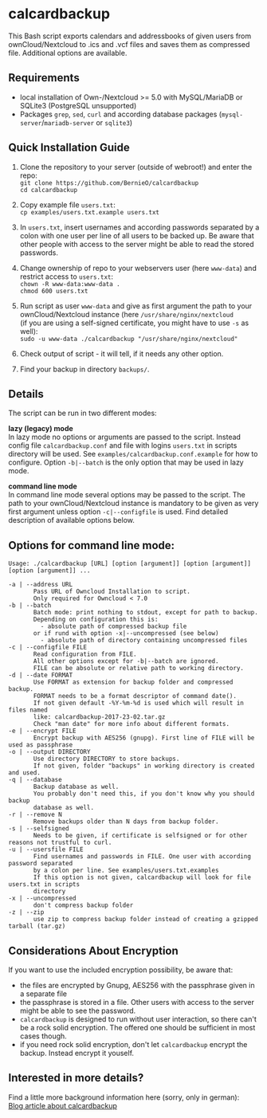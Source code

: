 # calcardbackup

This Bash script exports calendars and addressbooks of given users from ownCloud/Nextcloud to .ics and .vcf files and saves them as compressed file. Additional options are available.  

## Requirements

- local installation of Own-/Nextcloud >= 5.0 with MySQL/MariaDB or SQLite3 (PostgreSQL unsupported)
- Packages `grep`, `sed`, `curl` and according database packages (`mysql-server`/`mariadb-server` or `sqlite3`)

## Quick Installation Guide

1. Clone the repository to your server (outside of webroot!) and enter the repo:  
`git clone https://github.com/BernieO/calcardbackup`  
`cd calcardbackup`

2. Copy example file `users.txt`:  
`cp examples/users.txt.example users.txt`

3. In `users.txt`, insert usernames and according passwords separated by a colon with one user per line of all users to be backed up. Be aware that other people with access to the server might be able to read the stored passwords.  

4. Change ownership of repo to your webservers user (here `www-data`) and restrict access to `users.txt`:  
`chown -R www-data:www-data .`  
`chmod 600 users.txt`

5. Run script as user `www-data` and give as first argument the path to your ownCloud/Nextcloud instance (here `/usr/share/nginx/nextcloud`  
(if you are using a self-signed certificate, you might have to use `-s` as well):  
`sudo -u www-data ./calcardbackup "/usr/share/nginx/nextcloud"`

6. Check output of script - it will tell, if it needs any other option.

7. Find your backup in directory `backups/`.

## Details

The script can be run in two different modes:

**lazy (legacy) mode**  
In lazy mode no options or arguments are passed to the script. Instead config file `calcardbackup.conf` and file with logins `users.txt` in scripts directory will be used. See `examples/calcardbackup.conf.example` for how to configure. Option `-b|--batch` is the only option that may be used in lazy mode.   

**command line mode**  
In command line mode several options may be passed to the script. The path to your ownCloud/Nextcloud instance is mandatory to be given as very first argument unless option `-c|--configfile` is used. Find detailed description of available options below.  

## Options for command line mode:
```
Usage: ./calcardbackup [URL] [option [argument]] [option [argument]] [option [argument]] ...

-a | --address URL
       Pass URL of Owncloud Installation to script.
       Only required for Owncloud < 7.0
-b | --batch
       Batch mode: print nothing to stdout, except for path to backup.
       Depending on configuration this is:
         - absolute path of compressed backup file
       or if rund with option -x|--uncompressed (see below)
         - absolute path of directory containing uncompressed files
-c | --configfile FILE
       Read configuration from FILE.
       All other options except for -b|--batch are ignored.
       FILE can be absolute or relative path to working directory.
-d | --date FORMAT
       Use FORMAT as extension for backup folder and compressed backup.
       FORMAT needs to be a format descriptor of command date().
       If not given default -%Y-%m-%d is used which will result in files named
       like: calcardbackup-2017-23-02.tar.gz
       Check "man date" for more info about different formats.
-e | --encrypt FILE
       Encrypt backup with AES256 (gnupg). First line of FILE will be used as passphrase
-o | --output DIRECTORY
       Use directory DIRECTORY to store backups.
       If not given, folder "backups" in working directory is created and used.
-q | --database
       Backup database as well.
       You probably don't need this, if you don't know why you should backup
       database as well.
-r | --remove N
       Remove backups older than N days from backup folder.
-s | --selfsigned
       Needs to be given, if certificate is selfsigned or for other reasons not trustful to curl.
-u | --usersfile FILE
       Find usernames and passwords in FILE. One user with according password separated
       by a colon per line. See examples/users.txt.examples
       If this option is not given, calcardbackup will look for file users.txt in scripts
       directory
-x | --uncompressed
       don't compress backup folder
-z | --zip
       use zip to compress backup folder instead of creating a gzipped tarball (tar.gz)
```

## Considerations About Encryption
If you want to use the included encryption possibility, be aware that:
- the files are encrypted by Gnupg, AES256 with the passphrase given in a separate file
- the passphrase is stored in a file. Other users with access to the server might be able to see the password.
- `calcardbackup` is designed to run without user interaction, so there can't be a rock solid encryption. The offered one should be sufficient in most cases though.
- if you need rock solid encryption, don't let `calcardbackup` encrypt the backup. Instead encrypt it youself.

## Interested in more details?

Find a little more background information here (sorry, only in german):  
[Blog article about calcardbackup](https://bob.gatsmas.de/articles/calcardbackup-kalender-und-adressbuchbackup-von-owncloud-nextcloud)
